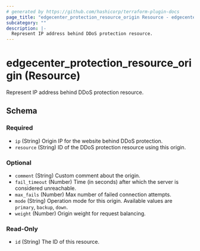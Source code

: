 ```yaml
---
# generated by https://github.com/hashicorp/terraform-plugin-docs
page_title: "edgecenter_protection_resource_origin Resource - edgecenter"
subcategory: ""
description: |-
  Represent IP address behind DDoS protection resource.
---
```


# edgecenter_protection_resource_origin (Resource)

Represent IP address behind DDoS protection resource.



<!-- schema generated by tfplugindocs -->
## Schema

### Required

- `ip` (String) Origin IP for the website behind DDoS protection.
- `resource` (String) ID of the DDoS protection resource using this origin.

### Optional

- `comment` (String) Custom comment about the origin.
- `fail_timeout` (Number) Time (in seconds) after which the server is considered unreachable.
- `max_fails` (Number) Max number of failed connection attempts.
- `mode` (String) Operation mode for this origin. Available values are `primary`, `backup`, `down`.
- `weight` (Number) Origin weight for request balancing.

### Read-Only

- `id` (String) The ID of this resource.
